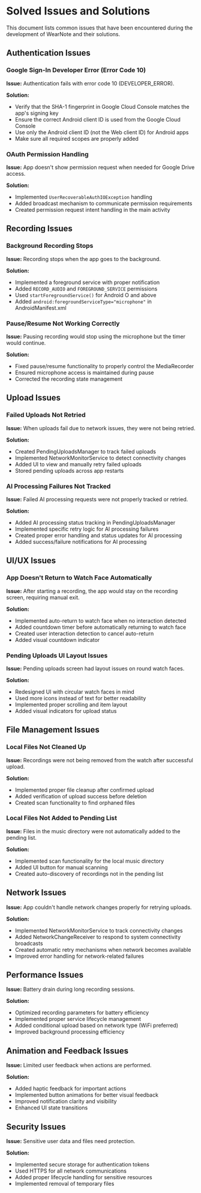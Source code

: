 # Solved Issues and Solutions

This document lists common issues that have been encountered during the development of WearNote and their solutions.

## Authentication Issues

### Google Sign-In Developer Error (Error Code 10)

**Issue:** Authentication fails with error code 10 (DEVELOPER_ERROR).

**Solution:**
- Verify that the SHA-1 fingerprint in Google Cloud Console matches the app's signing key
- Ensure the correct Android client ID is used from the Google Cloud Console
- Use only the Android client ID (not the Web client ID) for Android apps
- Make sure all required scopes are properly added

### OAuth Permission Handling

**Issue:** App doesn't show permission request when needed for Google Drive access.

**Solution:**
- Implemented `UserRecoverableAuthIOException` handling
- Added broadcast mechanism to communicate permission requirements
- Created permission request intent handling in the main activity

## Recording Issues

### Background Recording Stops

**Issue:** Recording stops when the app goes to the background.

**Solution:**
- Implemented a foreground service with proper notification
- Added `RECORD_AUDIO` and `FOREGROUND_SERVICE` permissions
- Used `startForegroundService()` for Android O and above
- Added `android:foregroundServiceType="microphone"` in AndroidManifest.xml

### Pause/Resume Not Working Correctly

**Issue:** Pausing recording would stop using the microphone but the timer would continue.

**Solution:**
- Fixed pause/resume functionality to properly control the MediaRecorder
- Ensured microphone access is maintained during pause
- Corrected the recording state management

## Upload Issues

### Failed Uploads Not Retried

**Issue:** When uploads fail due to network issues, they were not being retried.

**Solution:**
- Created PendingUploadsManager to track failed uploads
- Implemented NetworkMonitorService to detect connectivity changes
- Added UI to view and manually retry failed uploads
- Stored pending uploads across app restarts

### AI Processing Failures Not Tracked

**Issue:** Failed AI processing requests were not properly tracked or retried.

**Solution:**
- Added AI processing status tracking in PendingUploadsManager
- Implemented specific retry logic for AI processing failures
- Created proper error handling and status updates for AI processing
- Added success/failure notifications for AI processing

## UI/UX Issues

### App Doesn't Return to Watch Face Automatically

**Issue:** After starting a recording, the app would stay on the recording screen, requiring manual exit.

**Solution:**
- Implemented auto-return to watch face when no interaction detected
- Added countdown timer before automatically returning to watch face
- Created user interaction detection to cancel auto-return
- Added visual countdown indicator

### Pending Uploads UI Layout Issues

**Issue:** Pending uploads screen had layout issues on round watch faces.

**Solution:**
- Redesigned UI with circular watch faces in mind
- Used more icons instead of text for better readability
- Implemented proper scrolling and item layout
- Added visual indicators for upload status

## File Management Issues

### Local Files Not Cleaned Up

**Issue:** Recordings were not being removed from the watch after successful upload.

**Solution:**
- Implemented proper file cleanup after confirmed upload
- Added verification of upload success before deletion
- Created scan functionality to find orphaned files

### Local Files Not Added to Pending List

**Issue:** Files in the music directory were not automatically added to the pending list.

**Solution:**
- Implemented scan functionality for the local music directory
- Added UI button for manual scanning
- Created auto-discovery of recordings not in the pending list

## Network Issues

**Issue:** App couldn't handle network changes properly for retrying uploads.

**Solution:**
- Implemented NetworkMonitorService to track connectivity changes
- Added NetworkChangeReceiver to respond to system connectivity broadcasts
- Created automatic retry mechanisms when network becomes available
- Improved error handling for network-related failures

## Performance Issues

**Issue:** Battery drain during long recording sessions.

**Solution:**
- Optimized recording parameters for battery efficiency
- Implemented proper service lifecycle management
- Added conditional upload based on network type (WiFi preferred)
- Improved background processing efficiency

## Animation and Feedback Issues

**Issue:** Limited user feedback when actions are performed.

**Solution:**
- Added haptic feedback for important actions
- Implemented button animations for better visual feedback
- Improved notification clarity and visibility
- Enhanced UI state transitions

## Security Issues

**Issue:** Sensitive user data and files need protection.

**Solution:**
- Implemented secure storage for authentication tokens
- Used HTTPS for all network communications
- Added proper lifecycle handling for sensitive resources
- Implemented removal of temporary files
